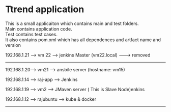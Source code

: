 # Ttrend application

This is a small applicaiton which contains main and test folders.  
Main contains application code.  
Test contains test cases.  
It also contains pom.xml which has all dependences and artfact name and version

192.168.1.21  --> vm 22 --> jenkins Master  (vm22.local) ---> removed

------------

192.168.1.20--> vm21 --> ansbile  server (hostname: vm15)

192.168.1.14 --> raj-app --> Jenkins

192.168.1.19 --> vm2 --> JMaven server ( This is Slave Node)enkins

192.168.1.12 --> rajubuntu --> kube & docker 

-----------